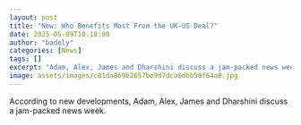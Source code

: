 ```yaml
---
layout: post
title: "New: Who Benefits Most From the UK-US Deal?"
date: 2025-05-09T10:18:00
author: "badely"
categories: [News]
tags: []
excerpt: "Adam, Alex, James and Dharshini discuss a jam-packed news week."
image: assets/images/c01da869b2657be9d7dca0dbb50f64a0.jpg
---
```


According to new developments, Adam, Alex, James and Dharshini discuss a jam-packed news week.

